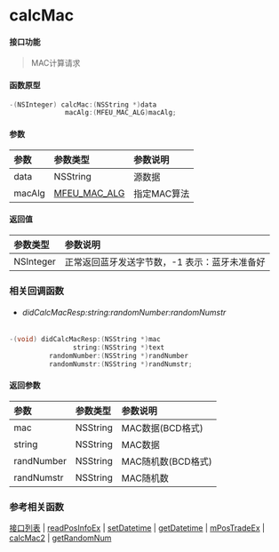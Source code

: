 # calcMac

#### 接口功能
> MAC计算请求

#### 函数原型

```objective-c
-(NSInteger) calcMac:(NSString *)data
              macAlg:(MFEU_MAC_ALG)macAlg;
```

#### 参数
| 参数 | 参数类型 | 参数说明 |
| :-------- | :--------| :------ |
| data| NSString | 源数据 |
| macAlg| [MFEU_MAC_ALG](enum-cn.md#MFEU_MAC_ALG) | 指定MAC算法 |


#### 返回值
| 参数类型 | 参数说明 |
| :--------| :------ |
| NSInteger | 正常返回蓝牙发送字节数，-1 表示：蓝牙未准备好 |

### 相关回调函数
- ###### didCalcMacResp:string:randomNumber:randomNumstr

```objective-c
-(void) didCalcMacResp:(NSString *)mac
                string:(NSString *)text
          randomNumber:(NSString *)randNumber
          randomNumstr:(NSString *)randNumstr;
```

#### 返回参数
| 参数 | 参数类型 | 参数说明 |
| :-------- | :--------| :------ |
| mac| NSString | MAC数据(BCD格式) |
| string| NSString | MAC数据 |
| randNumber| NSString | MAC随机数(BCD格式) |
| randNumstr| NSString | MAC随机数 |


### 参考相关函数
[接口列表](../README-cn.md) | [readPosInfoEx](readPosInfoEx-cn.md) | [setDatetime](setDatetime-cn.md) | [getDatetime](getDatetime-cn.md) | [mPosTradeEx](mPosTradeEx-cn.md) | [calcMac2](calcMac2-cn.md) | [getRandomNum](getRandomNum-cn.md)

